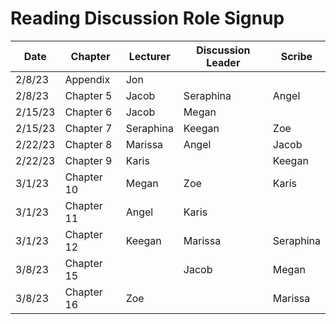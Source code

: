 # Reading Discussion Role Signup

| Date    | Chapter    | Lecturer  | Discussion Leader | Scribe    |
| ------- | ---------- | --------- | ----------------- | --------- |
| 2/8/23  | Appendix   | Jon       |                   |           |
| 2/8/23  | Chapter 5  | Jacob     |    Seraphina      | Angel     |
| 2/15/23 | Chapter 6  | Jacob     |       Megan       |           |
| 2/15/23 | Chapter 7  | Seraphina |      Keegan       |   Zoe     |
| 2/22/23 | Chapter 8  |  Marissa  |   Angel           | Jacob     |
| 2/22/23 | Chapter 9  |  Karis    |                   |  Keegan   |
| 3/1/23  | Chapter 10 |   Megan   |        Zoe        | Karis     |
| 3/1/23  | Chapter 11 |   Angel   |  Karis            |           |
| 3/1/23  | Chapter 12 |   Keegan  |          Marissa  | Seraphina |
| 3/8/23  | Chapter 15 |           |       Jacob       | Megan     |
| 3/8/23  | Chapter 16 |  Zoe      |                   | Marissa   |
